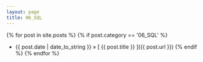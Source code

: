 ```yaml
---
layout: page
title: 06_SQL
---
```

{% for post in site.posts %}
  {% if post.category == '06_SQL' %}
  * {{ post.date | date_to_string }} &raquo; [ {{ post.title }} ]({{ post.url }})
  {% endif %}
{% endfor %}
